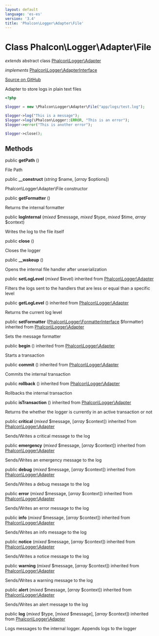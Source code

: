 ```yaml
---
layout: default
language: 'es-es'
version: '3.4'
title: 'Phalcon\Logger\Adapter\File'
---
```

# Class **Phalcon\Logger\Adapter\File**

*extends* abstract class [Phalcon\Logger\Adapter](/3.4/en/api/Phalcon_Logger_Adapter)

*implements* [Phalcon\Logger\AdapterInterface](/3.4/en/api/Phalcon_Logger_AdapterInterface)

<a href="https://github.com/phalcon/cphalcon/tree/v3.4.0/phalcon/logger/adapter/file.zep" class="btn btn-default btn-sm">Source on GitHub</a>

Adapter to store logs in plain text files

```php
<?php

$logger = new \Phalcon\Logger\Adapter\File("app/logs/test.log");

$logger->log("This is a message");
$logger->log(\Phalcon\Logger::ERROR, "This is an error");
$logger->error("This is another error");

$logger->close();

```


## Methods
public  **getPath** ()

File Path



public  **__construct** (*string* $name, [*array* $options])

Phalcon\Logger\Adapter\File constructor



public  **getFormatter** ()

Returns the internal formatter



public  **logInternal** (*mixed* $message, *mixed* $type, *mixed* $time, *array* $context)

Writes the log to the file itself



public  **close** ()

Closes the logger



public  **__wakeup** ()

Opens the internal file handler after unserialization



public  **setLogLevel** (*mixed* $level) inherited from [Phalcon\Logger\Adapter](/3.4/en/api/Phalcon_Logger_Adapter)

Filters the logs sent to the handlers that are less or equal than a specific level



public  **getLogLevel** () inherited from [Phalcon\Logger\Adapter](/3.4/en/api/Phalcon_Logger_Adapter)

Returns the current log level



public  **setFormatter** ([Phalcon\Logger\FormatterInterface](/3.4/en/api/Phalcon_Logger_FormatterInterface) $formatter) inherited from [Phalcon\Logger\Adapter](/3.4/en/api/Phalcon_Logger_Adapter)

Sets the message formatter



public  **begin** () inherited from [Phalcon\Logger\Adapter](/3.4/en/api/Phalcon_Logger_Adapter)

Starts a transaction



public  **commit** () inherited from [Phalcon\Logger\Adapter](/3.4/en/api/Phalcon_Logger_Adapter)

Commits the internal transaction



public  **rollback** () inherited from [Phalcon\Logger\Adapter](/3.4/en/api/Phalcon_Logger_Adapter)

Rollbacks the internal transaction



public  **isTransaction** () inherited from [Phalcon\Logger\Adapter](/3.4/en/api/Phalcon_Logger_Adapter)

Returns the whether the logger is currently in an active transaction or not



public  **critical** (*mixed* $message, [*array* $context]) inherited from [Phalcon\Logger\Adapter](/3.4/en/api/Phalcon_Logger_Adapter)

Sends/Writes a critical message to the log



public  **emergency** (*mixed* $message, [*array* $context]) inherited from [Phalcon\Logger\Adapter](/3.4/en/api/Phalcon_Logger_Adapter)

Sends/Writes an emergency message to the log



public  **debug** (*mixed* $message, [*array* $context]) inherited from [Phalcon\Logger\Adapter](/3.4/en/api/Phalcon_Logger_Adapter)

Sends/Writes a debug message to the log



public  **error** (*mixed* $message, [*array* $context]) inherited from [Phalcon\Logger\Adapter](/3.4/en/api/Phalcon_Logger_Adapter)

Sends/Writes an error message to the log



public  **info** (*mixed* $message, [*array* $context]) inherited from [Phalcon\Logger\Adapter](/3.4/en/api/Phalcon_Logger_Adapter)

Sends/Writes an info message to the log



public  **notice** (*mixed* $message, [*array* $context]) inherited from [Phalcon\Logger\Adapter](/3.4/en/api/Phalcon_Logger_Adapter)

Sends/Writes a notice message to the log



public  **warning** (*mixed* $message, [*array* $context]) inherited from [Phalcon\Logger\Adapter](/3.4/en/api/Phalcon_Logger_Adapter)

Sends/Writes a warning message to the log



public  **alert** (*mixed* $message, [*array* $context]) inherited from [Phalcon\Logger\Adapter](/3.4/en/api/Phalcon_Logger_Adapter)

Sends/Writes an alert message to the log



public  **log** (*mixed* $type, [*mixed* $message], [*array* $context]) inherited from [Phalcon\Logger\Adapter](/3.4/en/api/Phalcon_Logger_Adapter)

Logs messages to the internal logger. Appends logs to the logger



